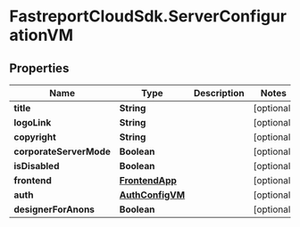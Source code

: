 # FastreportCloudSdk.ServerConfigurationVM

## Properties

Name | Type | Description | Notes
------------ | ------------- | ------------- | -------------
**title** | **String** |  | [optional] 
**logoLink** | **String** |  | [optional] 
**copyright** | **String** |  | [optional] 
**corporateServerMode** | **Boolean** |  | [optional] 
**isDisabled** | **Boolean** |  | [optional] 
**frontend** | [**FrontendApp**](FrontendApp.md) |  | [optional] 
**auth** | [**AuthConfigVM**](AuthConfigVM.md) |  | [optional] 
**designerForAnons** | **Boolean** |  | [optional] 


